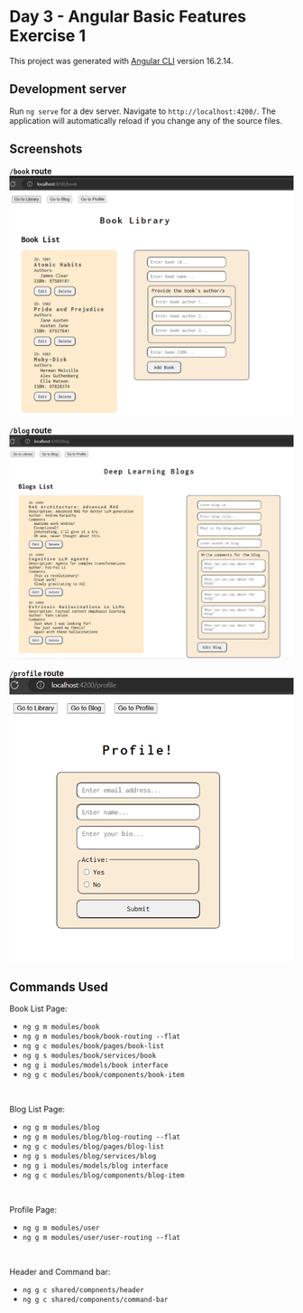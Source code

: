 # Day 3 - Angular Basic Features Exercise 1

This project was generated with [Angular CLI](https://github.com/angular/angular-cli) version 16.2.14.

## Development server

Run `ng serve` for a dev server. Navigate to `http://localhost:4200/`. The application will automatically reload if you change any of the source files.

## Screenshots

**`/book` route**
![output1](output1.png?raw=true)

**`/blog` route**
![output2](output2.png?raw=true)

**`/profile` route**
![output3](output3.png?raw=true)

## Commands Used
Book List Page:
- `ng g m modules/book`
- `ng g m modules/book/book-routing --flat`
- `ng g c modules/book/pages/book-list`
- `ng g s modules/book/services/book`
- `ng g i modules/models/book interface`
- `ng g c modules/book/components/book-item`
<br>

Blog List Page:
- `ng g m modules/blog`
- `ng g m modules/blog/blog-routing --flat`
- `ng g c modules/blog/pages/blog-list`
- `ng g s modules/blog/services/blog`
- `ng g i modules/models/blog interface`
- `ng g c modules/blog/components/blog-item`
<br>

Profile Page:
- `ng g m modules/user`
- `ng g m modules/user/user-routing --flat`
<br>

Header and Command bar:
- `ng g c shared/compnents/header`
- `ng g c shared/components/command-bar`